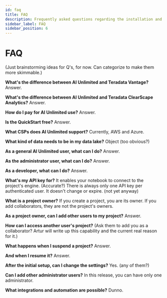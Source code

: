 ```yaml
---
id: faq
title: FAQ
description: Frequently asked questions regarding the installation and use of AI Unlimited.
sidebar_label: FAQ
sidebar_position: 6
---
```


# FAQ

(Just brainstorming ideas for Q's, for now. Can categorize to make them more skimmable.)

**What's the difference between AI Unlimited and Teradata Vantage?**
Answer.

**What's the difference between AI Unlimited and Teradata ClearScape Analytics?**
Answer.

**How do I pay for AI Unlimited use?**
Answer.

**Is the QuickStart free?**
Answer.

**What CSPs does AI Unlimited support?**
Currently, AWS and Azure.

**What kind of data needs to be in my data lake?** Object (too obvious?) 

**As a general AI Unlimited user, what can I do?**
Answer.

**As the administrator user, what can I do?**
Answer.

**As a developer, what can I do?**
Answer.

**What's my API key for?**
It enables your notebook to connect to the project's engine. (Accurate?) There is always only one API key per authenticated user. It doesn't change or expire. (not yet anyway)

**What is a project owner?**
If you create a project, you are its owner. If you add collaborators, they are not the project's owners.

**As a project owner, can I add other users to my project?** Answer.

**How can I access another user's project?**
(Ask them to add you as a collaborator? Artur will write up this capability and the current real reason for it.)

**What happens when I suspend a project?**
Answer.

**And when I resume it?**
Answer.

**After the initial setup, can I change the settings?**
Yes. (any of them?)

**Can I add other administrator users?**
In this release, you can have only one administrator.

**What integrations and automation are possible?** Dunno.